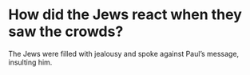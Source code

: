 # How did the Jews react when they saw the crowds?

The Jews were filled with jealousy and spoke against Paul’s message, insulting him.
